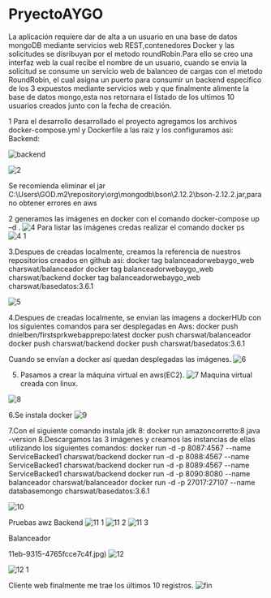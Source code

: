 # PryectoAYGO

La aplicación requiere dar de alta a un usuario en una base de datos mongoDB mediante servicios web REST,contenedores Docker y  las solicitudes se disribuyan por el metodo roundRobin.Para ello se creo una interfaz web la cual recibe el nombre de un usuario, cuando se envia la solicitud se consume un servicio web de balanceo de cargas con el metodo RoundRobin, el cual asigna un puerto para consumir un backend especifico de los 3 expuestos mediante servicios web y que finalmente alimente la base de datos mongo,esta nos retornara el listado de los ultimos 10 usuarios creados junto con la fecha de creación.

1 Para el desarrollo  desarrollado el proyecto agregamos los archivos docker-compose.yml y Dockerfile a las raiz y los configuramos asi:
Backend:
 
![backend](https://user-images.githubusercontent.com/72947118/97713990-94428e00-1a8e-11eb-8b1a-0a1dee836a58.jpg)

![2](https://user-images.githubusercontent.com/72947118/97714003-97d61500-1a8e-11eb-8a7b-9a0c3a1fde4f.jpg)


Se recomienda eliminar el jar C:\Users\GOD\.m2\repository\org\mongodb\bson\2.12.2\bson-2.12.2.jar,para no obtener errores en aws

2 generamos las imágenes en docker con el comando docker-compose up –d .
![4](https://user-images.githubusercontent.com/72947118/97714914-bf79ad00-1a8f-11eb-8690-b69f561e89c5.jpg)
Para listar las imágenes credas realizar el comando docker ps
 ![4 1](https://user-images.githubusercontent.com/72947118/97714923-c3a5ca80-1a8f-11eb-9f40-7d16abbab714.jpg)

3.Despues de creadas localmente, creamos la referencia  de nuestros repositorios creados en github asi: 
docker tag balanceadorwebaygo_web charswat/balanceador 
docker tag balanceadorwebaygo_web charswat/backend
docker tag balanceadorwebaygo_web charswat/basedatos:3.6.1 

![5](https://user-images.githubusercontent.com/72947118/97715081-f3ed6900-1a8f-11eb-8513-7c457e127959.jpg)

4.Despues de creadas localmente, se envian las imagens a dockerHUb con los siguientes comandos  para ser desplegadas en Aws:
docker push dnielben/firstsprkwebapprepo:latest 
docker push charswat/balanceador 
docker push charswat/backend
docker push charswat/basedatos:3.6.1 


Cuando se envían a docker así quedan desplegadas las imágenes.
![6](https://user-images.githubusercontent.com/72947118/97715250-29925200-1a90-11eb-93c5-31aa5b02adcb.jpg)
 
5. Pasamos a crear la máquina virtual en aws(EC2).
 ![7](https://user-images.githubusercontent.com/72947118/97715269-2d25d900-1a90-11eb-969b-ee871ec1661d.jpg)
Maquina virtual creada con linux.
 
![8](https://user-images.githubusercontent.com/72947118/97715540-85f57180-1a90-11eb-9cad-3c027ecc3045.jpg)


6.Se instala docker
![9](https://user-images.githubusercontent.com/72947118/97715546-8857cb80-1a90-11eb-94bd-c153c05dfd7e.jpg)
 
7.Con el siguiente comando instala jdk 8:
   docker run amazoncorretto:8 java -version
8.Descargamos las 3 imágenes y creamos las instancias de ellas utilizando los siguientes comandos:
docker run -d -p 8087:4567 --name ServiceBacked1 charswat/backend 
docker run -d -p 8088:4567 --name ServiceBacked1 charswat/backend 
docker run -d -p 8089:4567 --name ServiceBacked1 charswat/backend 
docker run -d -p 8090:8080 --name balanceador charswat/balanceador 
docker run -d -p 27017:27107 --name databasemongo charswat/basedatos:3.6.1

![10](https://user-images.githubusercontent.com/72947118/97715549-8b52bc00-1a90-11eb-87fc-6d174cb2965a.jpg)

Pruebas awz Backend
 ![11 1](https://user-images.githubusercontent.com/72947118/97715936-fac8ab80-1a90-11eb-91a0-213db70bbb98.jpg)
![11 2](https://user-images.githubusercontent.com/72947118/97715941-fbf9d880-1a90-11eb-94e7-e511fa2dcf14.jpg)
![11 3](https://user-images.githubusercontent.com/72947118/97715952-fe5c3280-1a90-11eb-9315-4765fcce7c4f.jpg)
 
Balanceador 
 
11eb-9315-4765fcce7c4f.jpg)
![12](https://user-images.githubusercontent.com/72947118/97715972-061bd700-1a91-11eb-9fab-261090273fba.jpg)

![12 1](https://user-images.githubusercontent.com/72947118/97715960-01572300-1a91-11eb-8e7c-d90566459890.jpg)
 

Cliente web finalmente me trae los últimos 10 registros.
 ![fin](https://user-images.githubusercontent.com/72947118/97716165-48451880-1a91-11eb-91a0-9f5926e8c721.jpg)

